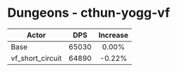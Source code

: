 # Dungeons - cthun-yogg-vf
| Actor | DPS | Increase |
|---|:---:|:---:|
|Base|65030|0.00%|
|vf_short_circuit|64890|-0.22%|
